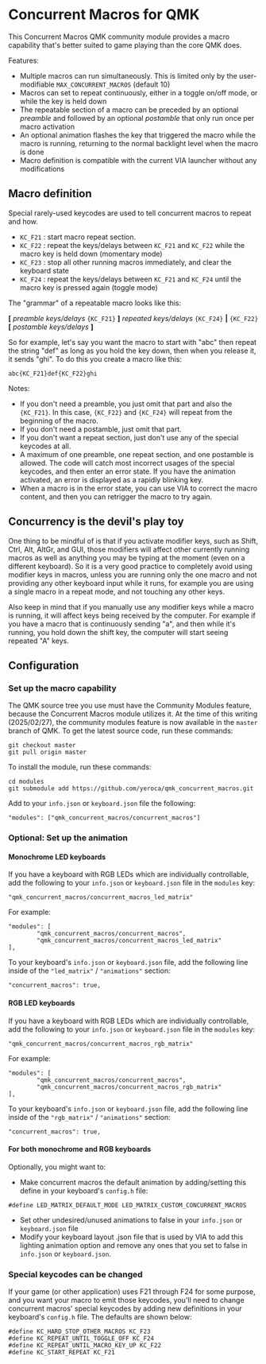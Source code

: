 # Concurrent Macros for QMK

This Concurrent Macros QMK community module provides a macro capability that's better suited to game playing than the core QMK does.

Features:
 * Multiple macros can run simultaneously.  This is limited only by the user-modifiable `MAX_CONCURRENT_MACROS` (default 10)
 * Macros can set to repeat continuously, either in a toggle on/off mode, or while the key is held down
 * The repeatable section of a macro can be preceded by an optional _preamble_ and followed by an optional _postamble_ that only run once per macro activation
 * An optional animation flashes the key that triggered the macro while the macro is running, returning to the normal backlight level when the macro is done
 * Macro definition is compatible with the current VIA launcher without any modifications

## Macro definition

Special rarely-used keycodes are used to tell concurrent macros to repeat and how.
 * `KC_F21` : start macro repeat section.
 * `KC_F22` : repeat the keys/delays between `KC_F21` and `KC_F22` while the macro key is held down (momentary mode)
 * `KC_F23` : stop all other running macros immediately, and clear the keyboard state
 * `KC_F24` : repeat the keys/delays between `KC_F21` and `KC_F24` until the macro key is pressed again (toggle mode)

The "grammar" of a repeatable macro looks like this:

__[__ *preamble keys/delays* `{KC_F21}` __]__ *repeated keys/delays* `{KC_F24}` __|__ `{KC_F22}`__[__ *postamble keys/delays* __]__

So for example, let's say you want the macro to start with "abc" then repeat the string "def" as long as you hold the key down, then when you release it, it sends "ghi".  To do this you create a macro like this:

`abc{KC_F21}def{KC_F22}ghi`

Notes:

 * If you don't need a preamble, you just omit that part and also the  `{KC_F21}`.  In this case, `{KC_F22}` and `{KC_F24}` will repeat from the beginning of the macro.
 * If you don't need a postamble, just omit that part.
 * If you don't want a repeat section, just don't use any of the special keycodes at all.
 * A maximum of one preamble, one repeat section, and one postamble is allowed.  The code will catch most incorrect usages of the special keycodes, and then enter an error state.  If you have the animation activated, an error is displayed as a rapidly blinking key.
 * When a macro is in the error state, you can use VIA to correct the macro content, and then you can retrigger the macro to try again.


## Concurrency is the devil's play toy

One thing to be mindful of is that if you activate modifier keys, such as Shift, Ctrl, Alt, AltGr, and GUI, those modifiers will affect other currently running macros as well as anything you may be typing at the moment (even on a different keyboard).  So it is a very good practice to completely avoid using modifier keys in macros, unless you are running only the one macro and not providing any other keyboard input while it runs, for example you are using a single macro in a repeat mode, and not touching any other keys.

Also keep in mind that if you manually use any modifier keys while a macro is running, it will affect keys being received by the computer.  For example if you have a macro that is continuously sending "a", and then while it's running, you hold down the shift key, the computer will start seeing repeated "A" keys.

## Configuration

### Set up the macro capability

The QMK source tree you use must have the Community Modules feature, because the Concurrent Macros module utilizes it.  At the time of this writing (2025/02/27), the community modules feature is now available in the `master` branch of QMK.  To get the latest source code, run these commands:

```
git checkout master
git pull origin master
```

To install the module, run these commands:

```
cd modules
git submodule add https://github.com/yeroca/qmk_concurrent_macros.git
```

Add to your `info.json` or `keyboard.json` file the following:
```
"modules": ["qmk_concurrent_macros/concurrent_macros"]
```

### Optional: Set up the animation

#### Monochrome LED keyboards

If you have a keyboard with RGB LEDs which are individually controllable, add the following to your `info.json` or `keyboard.json` file in the `modules` key:
```
"qmk_concurrent_macros/concurrent_macros_led_matrix"
```
For example:
```
"modules": [
        "qmk_concurrent_macros/concurrent_macros",
        "qmk_concurrent_macros/concurrent_macros_led_matrix"
],
```

To your keyboard's `info.json` or `keyboard.json` file, add the following line inside of the `"led_matrix"` / `"animations"` section:
```
"concurrent_macros": true,
```

#### RGB LED keyboards

If you have a keyboard with RGB LEDs which are individually controllable, add the following to your `info.json` or `keyboard.json` file in the `modules` key:
```
"qmk_concurrent_macros/concurrent_macros_rgb_matrix"
```
For example:
```
"modules": [
        "qmk_concurrent_macros/concurrent_macros",
        "qmk_concurrent_macros/concurrent_macros_rgb_matrix"
],
```

To your keyboard's `info.json` or `keyboard.json` file, add the following line inside of the `"rgb_matrix"` / `"animations"` section:
```
"concurrent_macros": true,
```

#### For both monochrome and RGB keyboards

Optionally, you might want to:

 * Make concurrent macros the default animation by adding/setting this define in your keyboard's `config.h` file:

```
#define LED_MATRIX_DEFAULT_MODE LED_MATRIX_CUSTOM_CONCURRENT_MACROS
```

 * Set other undesired/unused animations to false in your `info.json` or `keyboard.json` file
 * Modify your keyboard layout .json file that is used by VIA to add this lighting animation option and remove any ones that you set to false in `info.json` or `keyboard.json`.


### Special keycodes can be changed

If your game (or other application) uses F21 through F24 for some purpose, and you want your macro to emit those keycodes, you'll need to change concurrent macros' special keycodes by adding new definitions in your keyboard's `config.h` file.  The defaults are shown below:
```
#define KC_HARD_STOP_OTHER_MACROS KC_F23
#define KC_REPEAT_UNTIL_TOGGLE_OFF KC_F24
#define KC_REPEAT_UNTIL_MACRO_KEY_UP KC_F22
#define KC_START_REPEAT KC_F21
```


